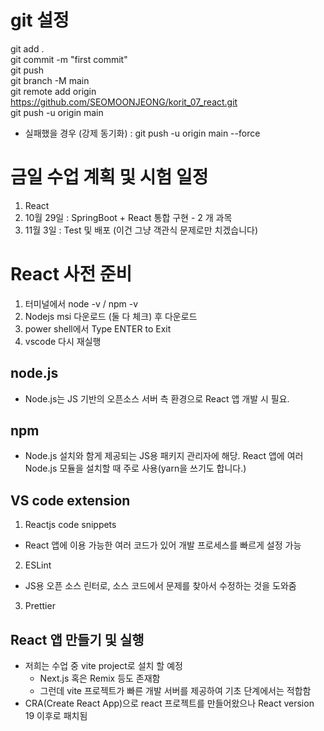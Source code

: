 # git 설정
git add . \
git commit -m "first commit" \
git push \
git branch -M main \
git remote add origin https://github.com/SEOMOONJEONG/korit_07_react.git \
git push -u origin main

- 실패했을 경우 (강제 동기화) : 
git push -u origin main --force

# 금일 수업 계획 및 시험 일정
1. React
2. 10월 29일 : SpringBoot + React 통합 구현 - 2 개 과목
3. 11월 3일 : Test 및 배포 (이건 그냥 객관식 문제로만 치겠습니다)

# React 사전 준비
1. 터미널에서 node -v / npm -v
2. Nodejs msi 다운로드 (둘 다 체크) 후 다운로드 
3. power shell에서 Type ENTER to Exit 
4. vscode 다시 재실행

## node.js
- Node.js는 JS 기반의 오픈소스 서버 측 환경으로 React 앱 개발 시 필요.

## npm
- Node.js 설치와 함게 제공되는 JS용 패키지 관리자에 해당. React 앱에 여러 Node.js 모듈을 설치할 때 주로 사용(yarn을 쓰기도 합니다.)

## VS code extension
1. Reactjs code snippets
  - React 앱에 이용 가능한 여러 코드가 있어 개발 프로세스를 빠르게 설정 가능
2. ESLint
  - JS용 오픈 소스 린터로, 소스 코드에서 문제를 찾아서 수정하는 것을 도와줌
3. Prettier

## React 앱 만들기 및 실행
- 저희는 수업 중 vite project로 설치 할 예정
  - Next.js 혹은 Remix 등도 존재함
  - 그런데 vite 프로젝트가 빠른 개발 서버를 제공하여 기초 단계에서는 적합함
- CRA(Create React App)으로 react 프로젝트를 만들어왔으나 React version 19 이후로 패치됨